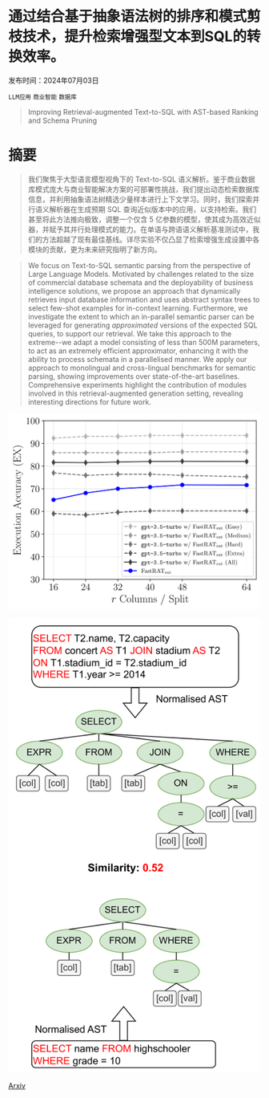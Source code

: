 # 通过结合基于抽象语法树的排序和模式剪枝技术，提升检索增强型文本到SQL的转换效率。

发布时间：2024年07月03日

`LLM应用` `商业智能` `数据库`

> Improving Retrieval-augmented Text-to-SQL with AST-based Ranking and Schema Pruning

# 摘要

> 我们聚焦于大型语言模型视角下的 Text-to-SQL 语义解析。鉴于商业数据库模式庞大与商业智能解决方案的可部署性挑战，我们提出动态检索数据库信息，并利用抽象语法树精选少量样本进行上下文学习。同时，我们探索并行语义解析器在生成预期 SQL 查询近似版本中的应用，以支持检索。我们甚至将此方法推向极致，调整一个仅含 5 亿参数的模型，使其成为高效近似器，并赋予其并行处理模式的能力。在单语与跨语语义解析基准测试中，我们的方法超越了现有最佳基线。详尽实验不仅凸显了检索增强生成设置中各模块的贡献，更为未来研究指明了新方向。

> We focus on Text-to-SQL semantic parsing from the perspective of Large Language Models. Motivated by challenges related to the size of commercial database schemata and the deployability of business intelligence solutions, we propose an approach that dynamically retrieves input database information and uses abstract syntax trees to select few-shot examples for in-context learning.
  Furthermore, we investigate the extent to which an in-parallel semantic parser can be leveraged for generating $\textit{approximated}$ versions of the expected SQL queries, to support our retrieval. We take this approach to the extreme--we adapt a model consisting of less than $500$M parameters, to act as an extremely efficient approximator, enhancing it with the ability to process schemata in a parallelised manner. We apply our approach to monolingual and cross-lingual benchmarks for semantic parsing, showing improvements over state-of-the-art baselines. Comprehensive experiments highlight the contribution of modules involved in this retrieval-augmented generation setting, revealing interesting directions for future work.

![通过结合基于抽象语法树的排序和模式剪枝技术，提升检索增强型文本到SQL的转换效率。](../../../paper_images/2407.03227/x1.png)

![通过结合基于抽象语法树的排序和模式剪枝技术，提升检索增强型文本到SQL的转换效率。](../../../paper_images/2407.03227/x2.png)

[Arxiv](https://arxiv.org/abs/2407.03227)
